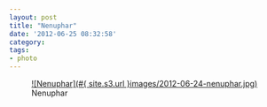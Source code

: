 ```yaml
---
layout: post
title: "Nenuphar"
date: '2012-06-25 08:32:58'
category: 
tags:
- photo
---
```


<figure>
  <a href="#{ site.s3.url }images/2012-06-24-nenuphar.jpg" rel="lightbox" title="Nenuphar">
  ![Nenuphar](#{ site.s3.url }images/2012-06-24-nenuphar.jpg)
  </a>
  <figcaption>Nenuphar</figcaption>
</figure>
